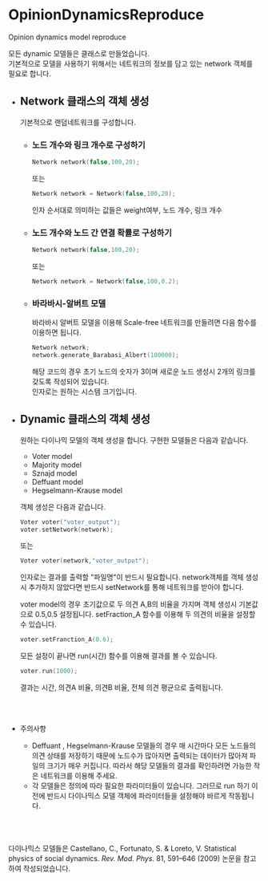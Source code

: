 # OpinionDynamicsReproduce
Opinion dynamics model reproduce

모든 dynamic 모델들은 클래스로 만들었습니다.  
기본적으로 모델을 사용하기 위해서는 네트워크의 정보를 담고 있는 network 객체를 필요로 합니다.

* ## Network 클래스의 객체 생성

  기본적으로 랜덤네트워크를 구성합니다.  
  * ### 노드 개수와 링크 개수로 구성하기

    ```cpp
    Network network(false,100,20);
    ```
      또는
    ```cpp
    Network network = Network(false,100,20);
    ```  
    인자 순서대로 의미하는 값들은 weight여부, 노드 개수, 링크 개수  
    
    
  * ### 노드 개수와 노드 간 연결 확률로 구성하기
    ```cpp
    Network network(false,100,20);
    ```
      또는
    ```cpp
    Network network = Network(false,100,0.2);
    ```  
    
  * ### 바라바시-알버트 모델
    바라바시 알버트 모델을 이용해 Scale-free 네트워크를 만들려면 다음 함수를 이용하면 됩니다.
    ```cpp
    Network network;
    network.generate_Barabasi_Albert(100000);
    ```
    해당 코드의 경우 초기 노드의 숫자가 3이며 새로운 노드 생성시 2개의 링크를 갖도록 작성되어 있습니다.  
    인자로는 원하는 시스템 크기입니다.
  
  
* ## Dynamic 클래스의 객체 생성

  원하는 다이나믹 모델의 객체 생성을 합니다. 구현한 모델들은 다음과 같습니다.  
  - Voter model
  - Majority model
  - Sznajd model
  - Deffuant model
  - Hegselmann-Krause model

  객체 생성은 다음과 같습니다.
    ```cpp
    Voter voter("voter_output");
    voter.setNetwork(network);
    ```
    또는
    ```cpp
    Voter voter(network,"voter_output");
    ```
    인자로는 결과를 출력할 "파일명"이 반드시 필요합니다. network객체를 객체 생성시 추가하지 않았다면 반드시 setNetwork를 통해 네트워크를 받아야 합니다.
    
  voter model의 경우 초기값으로 두 의견 A,B의 비율을 가지며 객체 생성시 기본값으로 0.5,0.5 설정됩니다.
  setFraction_A 함수를 이용해 두 의견의 비율을 설정할 수 있습니다.
  ```cpp
  voter.setFranction_A(0.6);
  ```
  모든 설정이 끝나면 run(시간) 함수를 이용해 결과를 볼 수 있습니다.
  ```cpp
  voter.run(1000);
  ```
  결과는 시간, 의견A 비율, 의견B 비율, 전체 의견 평균으로 출력됩니다.
  
  </br></br>
* 주의사항
  - Deffuant , Hegselmann-Krause 모델들의 경우 매 시간마다 모든 노드들의 의견 상태를 저장하기 때문에 노드수가 많아지면 출력되는 데이터가 많아져 파일의 크기가 매우 커집니다. 따라서 해당 모델들의 결과를 확인하려면 가능한 작은 네트워크를 이용해 주세요.
  - 각 모델들은 정의에 따라 필요한 파라미터들이 있습니다. 그러므로 run 하기 이전에 반드시 다이나믹스 모델 객체에 파라미터들을 설정해야 바르게 작동됩니다.
  
    
</br></br></br>
다이나믹스 모델들은 Castellano, C., Fortunato, S. & Loreto, V. Statistical physics of social dynamics. _Rev. Mod. Phys_. 81, 591–646 (2009) 논문을 참고하여 작성되었습니다.
